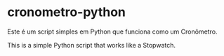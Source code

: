 # cronometro-python
Este é um script simples em Python que funciona como um Cronômetro.

This is a simple Python script that works like a Stopwatch.